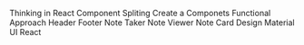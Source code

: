 Thinking in React
 Component Spliting
 Create a Componets
    Functional Approach
        Header
        Footer
        Note Taker
        Note Viewer
        Note Card
Design 
 Material UI React